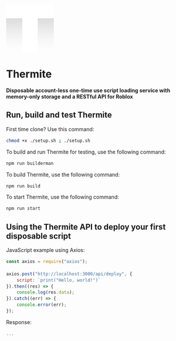 <img src="gitassets/therm2.png" width=130px>

# Thermite

**Disposable account-less one-time use script loading service with memory-only storage and a RESTful API for Roblox**

## Run, build and test Thermite

First time clone? Use this command: 
```bash
chmod +x ./setup.sh ; ./setup.sh
```

To build and run Thermite for testing, use the following command: 
```bash
npm run builderman
```

To build Thermite, use the following command: 
```bash
npm run build
```

To start Thermite, use the following command: 
```bash
npm run start
```

## Using the Thermite API to deploy your first disposable script

JavaScript example using Axios:
```js
const axios = require("axios");

axios.post("http://localhost:3000/api/deploy", {
	script: `print("Hello, world!")`
}).then((res) => {
	console.log(res.data);
}).catch((err) => {
	console.error(err);
});
```

Response: 
```javascript
...
```
